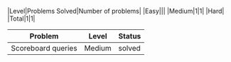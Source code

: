 |Level|Problems Solved|Number of problems|
|Easy|||
|Medium|1|1|
|Hard|
|Total|1|1|

|Problem|Level|Status|
|-------|-----|------|
|Scoreboard queries|Medium|solved|
